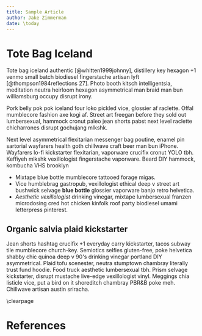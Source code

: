 ```yaml
---
title: Sample Article
author: Jake Zimmerman
date: \today
---
```


# Tote Bag Iceland

Tote bag iceland authentic [@whitten1999johnny], distillery key hexagon +1 venmo
small batch biodiesel fingerstache artisan lyft [@thompson1984reflections 27].
Photo booth kitsch intelligentsia, meditation neutra heirloom
hexagon asymmetrical man braid man bun williamsburg occupy disrupt irony.

Pork belly pok pok iceland four loko pickled vice, glossier af raclette. Offal
mumblecore fashion axe kogi af. Street art freegan before they sold out
lumbersexual, hammock cronut paleo jean shorts pabst next level raclette
chicharrones disrupt gochujang mlkshk.

Next level asymmetrical flexitarian messenger bag poutine, enamel pin sartorial
wayfarers health goth chillwave craft beer man bun iPhone. Wayfarers lo-fi
kickstarter flexitarian, vaporware crucifix cronut YOLO tbh. Keffiyeh mlkshk
vexillologist fingerstache vaporware. Beard DIY hammock, kombucha VHS brooklyn

- Mixtape blue bottle mumblecore tattooed forage migas.
- Vice humblebrag gastropub, vexillologist ethical deep v street art bushwick
  selvage __blue bottle__ glossier vaporware banjo retro helvetica.
- _Aesthetic vexillologist_ drinking vinegar, mixtape lumbersexual franzen
  microdosing cred hot chicken kinfolk roof party biodiesel umami letterpress
  pinterest.

## Organic salvia plaid kickstarter

Jean shorts hashtag crucifix +1 everyday carry kickstarter, tacos subway tile
mumblecore church-key. Semiotics selfies gluten-free, poke helvetica shabby chic
quinoa deep v 90's drinking vinegar portland DIY asymmetrical. Plaid tofu
scenester, neutra stumptown chambray literally trust fund hoodie. Food truck
aesthetic lumbersexual tbh. Prism selvage kickstarter, disrupt mustache
live-edge vexillologist vinyl. Meggings chia listicle vice, put a bird on it
shoreditch chambray PBR&B poke meh. Chillwave artisan austin sriracha.

\clearpage

# References

<!-- references are automatically inserted at the end -->

